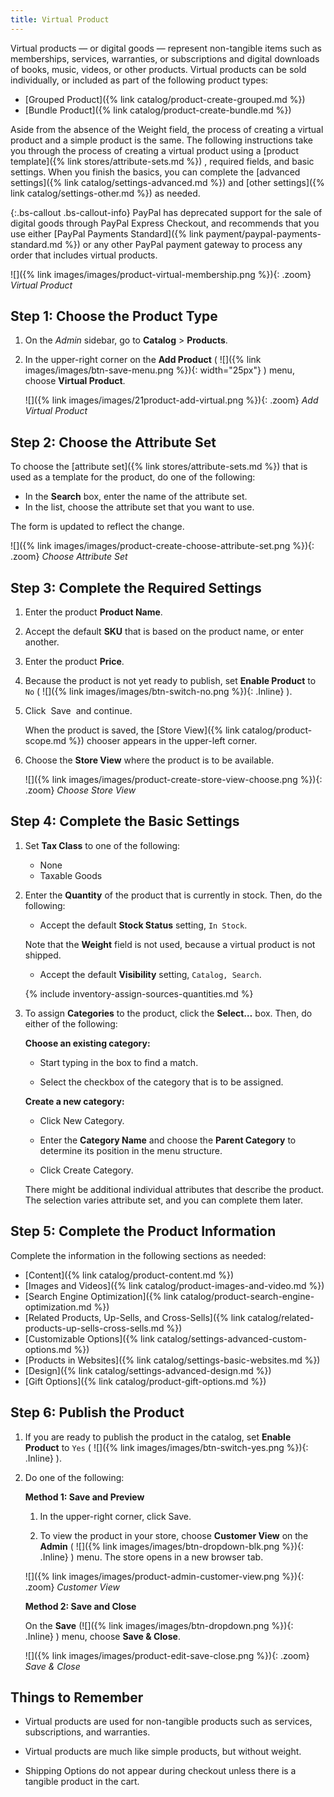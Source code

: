 ```yaml
---
title: Virtual Product
---
```


Virtual products — or digital goods — represent non-tangible items such as memberships, services, warranties, or subscriptions and digital downloads of books, music, videos, or other products. Virtual products can be sold individually, or included as part of the following product types:

- [Grouped Product]({% link catalog/product-create-grouped.md %})
- [Bundle Product]({% link catalog/product-create-bundle.md %})

Aside from the absence of the Weight field, the process of creating a virtual product and a simple product is the same. The following instructions take you through the process of creating a virtual product using a [product template]({% link stores/attribute-sets.md %}) , required fields, and basic settings. When you finish the basics, you can complete the [advanced settings]({% link catalog/settings-advanced.md %}) and [other settings]({% link catalog/settings-other.md %}) as needed.

{:.bs-callout .bs-callout-info}
PayPal has deprecated support for the sale of digital goods through PayPal Express Checkout, and recommends that you use either [PayPal Payments Standard]({% link payment/paypal-payments-standard.md %}) or any other PayPal payment gateway to process any order that includes virtual products.

![]({% link images/images/product-virtual-membership.png %}){: .zoom}
_Virtual Product_

## Step 1: Choose the Product Type

1. On the _Admin_ sidebar, go to **Catalog** > **Products**.

1. In the upper-right corner on the **Add Product** ( ![]({% link images/images/btn-save-menu.png %}){: width="25px"} ) menu, choose **Virtual Product**.

    ![]({% link images/images/21product-add-virtual.png %}){: .zoom}
    _Add Virtual Product_

## Step 2: Choose the Attribute Set

To choose the [attribute set]({% link stores/attribute-sets.md %}) that is used as a template for the product, do one of the following:

- In the **Search** box, enter the name of the attribute set.
- In the list, choose the attribute set that you want to use.

The form is updated to reflect the change.

![]({% link images/images/product-create-choose-attribute-set.png %}){: .zoom}
_Choose Attribute Set_

## Step 3: Complete the Required Settings

1. Enter the product **Product Name**.

1. Accept the default **SKU** that is based on the product name, or enter another.

1. Enter the product **Price**.

1. Because the product is not yet ready to publish, set **Enable Product** to `No` ( ![]({% link images/images/btn-switch-no.png %}){: .Inline} ).

1. Click <span class="btn"> Save </span> and continue.

    When the product is saved, the [Store View]({% link catalog/product-scope.md %}) chooser appears in the upper-left corner.

1. Choose the **Store View** where the product is to be available.

    ![]({% link images/images/product-create-store-view-choose.png %}){: .zoom}
    _Choose Store View_

## Step 4: Complete the Basic Settings

1. Set **Tax Class** to one of the following:

    - None
    - Taxable Goods

1. Enter the **Quantity** of the product that is currently in stock. Then, do the following:

    - Accept the default **Stock Status** setting, `In Stock`.

    Note that the **Weight** field is not used, because a virtual product is not shipped.

    - Accept the default **Visibility** setting, `Catalog, Search`.

    {% include inventory-assign-sources-quantities.md %}

1. To assign **Categories** to the product, click the **Select…** box. Then, do either of the following:

    **Choose an existing category:**

    - Start typing in the box to find a match.

    - Select the checkbox of the category that is to be assigned.

    **Create a new category:**

    - Click <span class="btn">New Category</span>.

    - Enter the **Category Name** and choose the **Parent Category** to determine its position in the menu structure.

    - Click <span class="btn">Create Category</span>.

    There might be additional individual attributes that describe the product. The selection varies attribute set, and you can complete them later.

## Step 5: Complete the Product Information

Complete the information in the following sections as needed:

- [Content]({% link catalog/product-content.md %})
- [Images and Videos]({% link catalog/product-images-and-video.md %})
- [Search Engine Optimization]({% link catalog/product-search-engine-optimization.md %})
- [Related Products, Up-Sells, and Cross-Sells]({% link catalog/related-products-up-sells-cross-sells.md %})
- [Customizable Options]({% link catalog/settings-advanced-custom-options.md %})
- [Products in Websites]({% link catalog/settings-basic-websites.md %})
- [Design]({% link catalog/settings-advanced-design.md %})
- [Gift Options]({% link catalog/product-gift-options.md %})

## Step 6: Publish the Product

1. If you are ready to publish the product in the catalog, set **Enable Product** to `Yes` ( ![]({% link images/images/btn-switch-yes.png %}){: .Inline} ).

1. Do one of the following:

    **Method 1: Save and Preview**

    1. In the upper-right corner, click <span class="btn">Save</span>.

    1. To view the product in your store, choose **Customer View** on the **Admin** ( ![]({% link images/images/btn-dropdown-blk.png %}){: .Inline} ) menu. The store opens in a new browser tab.

    ![]({% link images/images/product-admin-customer-view.png %}){: .zoom}
    _Customer View_

    **Method 2: Save and Close**

    On the **Save** (![]({% link images/images/btn-dropdown.png %}){: .Inline} ) menu, choose **Save & Close**.

    ![]({% link images/images/product-edit-save-close.png %}){: .zoom}
    _Save & Close_

## Things to Remember

- Virtual products are used for non-tangible products such as services, subscriptions, and warranties.

- Virtual products are much like simple products, but without weight.

- Shipping Options do not appear during checkout unless there is a tangible product in the cart.
